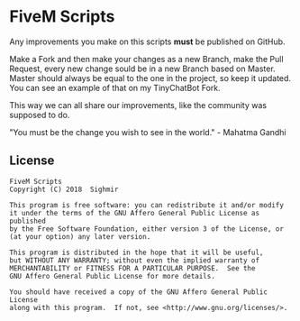 # FiveM Scripts

Any improvements you make on this scripts **must** be published on GitHub. 

 
Make a Fork and then make your changes as a new Branch, make the Pull Request, every new change sould be in a new Branch based on Master. Master should always be equal to the one in the project, so keep it updated.  
You can see an example of that on my TinyChatBot Fork.  


This way we can all share our improvements, like the community was supposed to do.  


"You must be the change you wish to see in the world." - Mahatma Gandhi

## License

    FiveM Scripts
    Copyright (C) 2018  Sighmir

    This program is free software: you can redistribute it and/or modify
    it under the terms of the GNU Affero General Public License as published
    by the Free Software Foundation, either version 3 of the License, or
    (at your option) any later version.

    This program is distributed in the hope that it will be useful,
    but WITHOUT ANY WARRANTY; without even the implied warranty of
    MERCHANTABILITY or FITNESS FOR A PARTICULAR PURPOSE.  See the
    GNU Affero General Public License for more details.

    You should have received a copy of the GNU Affero General Public License
    along with this program.  If not, see <http://www.gnu.org/licenses/>.
